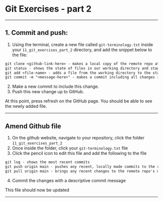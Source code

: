 # Git Exercises - part 2

---

## 1. Commit and push:

1. Using the terminal, create a new file called `git-terminology.txt` inside your `11_git_exercises_part_2` directory, and add the snippet below to the file:

```txt
git clone <github-link-here> - makes a local copy of the remote repo at the specified link
git status - shows the state of files in our working directory and staging area
git add <file-name> - adds a file from the working directory to the staging area
git commit -m "<message-here>" - makes a commit including all changes in the staging area
```

2. Make a new commit to include this change.
3. Push this new change up to GitHub.

At this point, press refresh on the GitHub page. You should be able to see the newly added file.

---

## Amend Github file

1. On the github website, navigate to your repository, click the folder `11_git_exercises_part_2`
2. Once inside the folder, click your `git-terminology.txt` file
3. Click the pencil icon to edit this file and add the following to the file

```txt
git log - shows the most recent commits
git push origin main - pushes any recent, locally made commits to the remote repo ('origin') on the main branch
git pull origin main - brings any recent changes to the remote repo's main branch into your local repo
```

4. Commit the changes with a descriptive commit message

This file should now be updated

---
